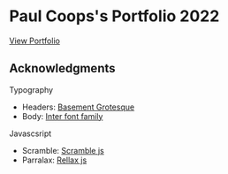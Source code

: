 # Paul Coops's Portfolio 2022

[View Portfolio](https://paulcoops.github.io)


## Acknowledgments 

Typography
- Headers: [Basement Grotesque](https://github.com/basementstudio/basement-grotesque)
- Body: [Inter font family](https://github.com/rsms/inter)

Javascsript
- Scramble: [Scramble js](https://github.com/turtleDev/scramblejs)
- Parralax: [Rellax js](https://github.com/dixonandmoe/rellax)
